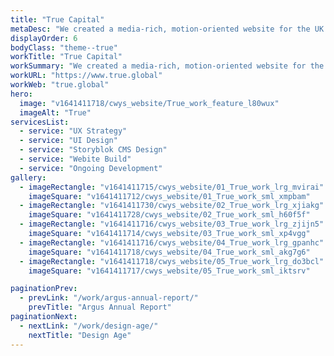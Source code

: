```yaml
---
title: "True Capital"
metaDesc: "We created a media-rich, motion-oriented website for the UK’s leading brand-focused investment and consulting firms. Designed to live, breathe and grow alongside True's stellar portfolio, the site showcases the beautiful brand work of Friendly Giants."
displayOrder: 6
bodyClass: "theme--true"
workTitle: "True Capital"
workSummary: "We created a media-rich, motion-oriented website for the UK’s leading brand-focused investment and consulting firms. Designed to live, breathe and grow alongside True's stellar portfolio, the site showcases the beautiful brand work of <a href='https://friendlygiants.com/' target='_blank' rel='noopener'>Friendly Giants</a>."
workURL: "https://www.true.global"
workWeb: "true.global"
hero:
  image: "v1641411718/cwys_website/True_work_feature_l80wux"
  imageAlt: "True"
servicesList:
  - service: "UX Strategy"
  - service: "UI Design"
  - service: "Storyblok CMS Design"
  - service: "Webite Build"
  - service: "Ongoing Development"
gallery:
  - imageRectangle: "v1641411715/cwys_website/01_True_work_lrg_mvirai"
    imageSquare: "v1641411712/cwys_website/01_True_work_sml_xmpbam"
  - imageRectangle: "v1641411730/cwys_website/02_True_work_lrg_xjiakg"
    imageSquare: "v1641411728/cwys_website/02_True_work_sml_h60f5f"
  - imageRectangle: "v1641411716/cwys_website/03_True_work_lrg_zjijn5"
    imageSquare: "v1641411714/cwys_website/03_True_work_sml_xp4vgg"
  - imageRectangle: "v1641411716/cwys_website/04_True_work_lrg_gpanhc"
    imageSquare: "v1641411718/cwys_website/04_True_work_sml_akg7g6"
  - imageRectangle: "v1641411718/cwys_website/05_True_work_lrg_do3bcl"
    imageSquare: "v1641411717/cwys_website/05_True_work_sml_iktsrv"

paginationPrev:
  - prevLink: "/work/argus-annual-report/"
    prevTitle: "Argus Annual Report"
paginationNext:
  - nextLink: "/work/design-age/"
    nextTitle: "Design Age"
---
```

